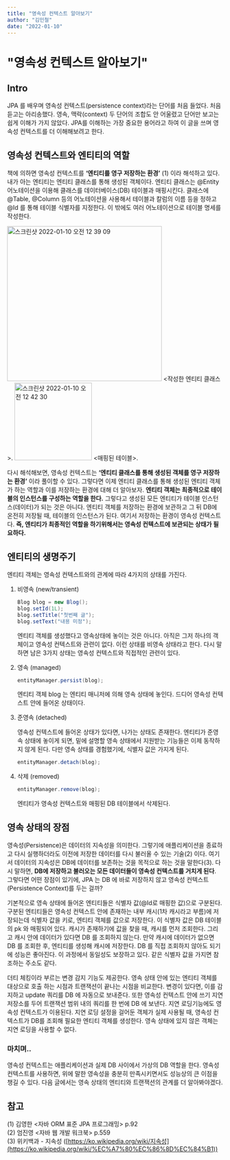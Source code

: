 ```yaml
---
title: "영속성 컨텍스트 알아보기"
author: "김민철"
date: "2022-01-10"
---
```


# "영속성 컨텍스트 알아보기"


## Intro

JPA 를 배우며 영속성 컨텍스트(persistence context)라는 단어를 처음 들었다. 처음 듣고는 아리송했다. 영속, 맥락(context) 두 단어의 조합도 안 어울렸고 단어만 보고는 쉽게 이해가 가지 않았다. JPA를 이해하는 가장 중요한 용어라고 하여 이 글을 쓰며 영속성 컨텍스트를 더 이해해보려고 한다. 

## 영속성 컨텍스트와 엔티티의 역할

책에 의하면 영속성 컨텍스트를 **‘엔티티를 영구 저장하는 환경’** (1) 이라 해석하고 있다. 내가 아는 엔티티는 엔티티 클래스를 통해 생성된 객체이다. 엔티티 클래스는 @Entity 어노테이션을 이용해 클래스를 데이터베이스(DB) 테이블과 매핑시킨다. 클래스에 @Table, @Column 등의 어노테이션을 사용해서 테이블과 칼럼의 이름 등을 정하고 @Id 를 통해 테이블 식별자를 지정한다. 이 밖에도 여러 어노테이션으로 테이블 명세를 작성한다.

<img width="360" alt="스크린샷 2022-01-10 오전 12 39 09" src="https://user-images.githubusercontent.com/33251241/148696124-d6d0b54f-101d-4803-b45e-2e521b8bdf42.png">
<작성한 엔티티 클래스>. 


<img width="180" alt="스크린샷 2022-01-10 오전 12 42 30" src="https://user-images.githubusercontent.com/33251241/148696181-8ff0f773-8d80-4e5f-b7f9-9ed670f95ae3.png">
<매핑된 테이블>. 


다시 해석해보면, 영속성 컨텍스트는 **‘엔티티 클래스를 통해 생성된 객체를 영구 저장하는 환경’** 이라 풀이할 수 있다. 그렇다면 이제 엔티티 클래스를 통해 생성된 엔티티 객체가 하는 역할과 이를 저장하는 환경에 대해 더 알아보자. 
**엔티티 객체는 최종적으로 테이블의 인스턴스를 구성하는 역할을 한다.** 그렇다고 생성된 모든 엔티티가 테이블 인스턴스(데이터)가 되는 것은 아니다. 엔티티 객체를 저장하는 환경에 보관하고 그 뒤 DB에 온전히 저장될 때, 테이블의 인스턴스가 된다. 여기서 저장하는 환경이 영속성 컨텍스트다. **즉, 엔티티가 최종적인 역할을 하기위해서는 영속성 컨텍스트에 보관되는 상태가 필요하다.**


## 엔티티의 생명주기

엔티티 객체는 영속성 컨텍스트와의 관계에 따라 4가지의 상태를 가진다. 

1. 비영속 (new/transient)
    
    ```java
    Blog blog = new Blog();
    blog.setId(1L);
    blog.setTitle("첫번째 글");
    blog.setText("내용 미정");
    ```
    
    엔티티 객체를 생성했다고 영속상태에 놓이는 것은 아니다. 아직은 그저 하나의 객체이고 영속성 컨텍스트와 관련이 없다. 이런 상태를 비영속 상태라고 한다. 다시 말하면 남은 3가지 상태는 영속성 컨텍스트와 직접적인 관련이 있다.
    
2. 영속 (managed)
    
    ```java
    entityManager.persist(blog);
    ```
    
    엔티티 객체 blog 는 엔티티 매니저에 의해 영속 상태에 놓인다. 드디어 영속성 컨텍스트 안에 들어온 상태이다. 
    
3. 준영속 (detached)
    
    영속성 컨텍스트에 들어온 상태가 있다면, 나가는 상태도 존재한다. 엔티티가 준영속 상태에 놓이게 되면, 밑에 설명할 영속 상태에서 지원받는 기능들은 이제 동작하지 않게 된다. 다만 영속 상태를 경험했기에, 식별자 값은 가지게 된다.
    
    ```java
    entityManager.detach(blog);
    ```
    
4. 삭제 (removed)
    
    ```java
    entityManager.remove(blog);
    ```
    
    엔티티가 영속성 컨텍스트와 매핑된 DB 테이블에서 삭제된다.
    
    
## 영속 상태의 장점

영속성(Persistence)은 데이터의 지속성을 의미한다. 그렇기에 애플리케이션을 종료하고 다시 실행하더라도 이전에 저장한 데이터를 다시 불러올 수 있는 기술(2) 이다. 여기서 데이터의 지속성은 DB에 데이터를 보존하는 것을 목적으로 하는 것을 말한다(3). 다시 말하면, **DB에 저장하고 불러오는 모든 데이터들이 영속성 컨텍스트를 거치게 된다**.  
그렇다면 어떤 장점이 있기에, JPA 는 DB 에 바로 저장하지 않고 영속성 컨텍스트(Persistence Context)를 두는 걸까?


기본적으로 영속 상태에 들어온 엔티티들은 식별자 값(@Id로 매핑한 값)으로 구분된다. 구분된 엔티티들은 영속성 컨텍스트 안에 존재하는 내부 캐시(1차 캐시라고 부름)에 저장되는데 식별자 값을 키로, 엔티티 객체를 값으로 저장한다. 이 식별자 값은 DB 테이블의 pk 와 매핑되어 있다. 
캐시가 존재하기에 값을 찾을 때, 캐시를 먼저 조회한다. 그리고 캐시 안에 데이터가 있다면 DB 를 조회하지 않는다. 만약 캐시에 데이터가 없으면 DB 를 조회한 후, 엔티티를 생성해 캐시에 저장한다. DB 를 직접 조회하지 않아도 되기에 성능은 좋아진다. 이 과정에서 동일성도 보장하고 있다. 같은 식별자 값을 가지면 참조하는 주소도 같다. 

더티 체킹이라 부르는 변경 감지 기능도 제공한다. 영속 상태 안에 있는 엔티티 객체를 대상으로 호출 하는 시점과 트랜잭션이 끝나는 시점을 비교한다. 변경이 있다면, 이를 감지하고 update 쿼리를 DB 에 자동으로 보내준다. 
또한 영속성 컨텍스트 안에 쓰기 지연 저장소를 두어 트랜잭션 범위 내의 쿼리를 한 번에 DB 에 보낸다. 
지연 로딩기능에도 영속성 컨텍스트가 이용된다. 지연 로딩 설정을 걸어둔 객체가 실제 사용될 때, 영속성 컨텍스트가 DB를 조회해 필요한 엔티티 객체를 생성한다. 영속 상태에 있지 않은 객체는 지연 로딩을 사용할 수 없다.

### 마치며..

영속성 컨텍스트는 애플리케이션과 실제 DB 사이에서 가상의 DB 역할을 한다. 영속성 컨텍스트를 사용하면, 위에 말한 영속성을 충분히 만족시키면서도 성능상의 큰 이점을 챙길 수 있다. 다음 글에서는 영속 상태의 엔티티와 트랜잭션의 관계를 더 알아봐야겠다.



참고
---
(1) 김영한 <자바 ORM 표준 JPA 프로그래밍> p.92  
(2) 엄진영 <자바 웹 개발 워크북> p.559  
(3) 위키백과 - 지속성 ([https://ko.wikipedia.org/wiki/지속성](https://ko.wikipedia.org/wiki/%EC%A7%80%EC%86%8D%EC%84%B1))

